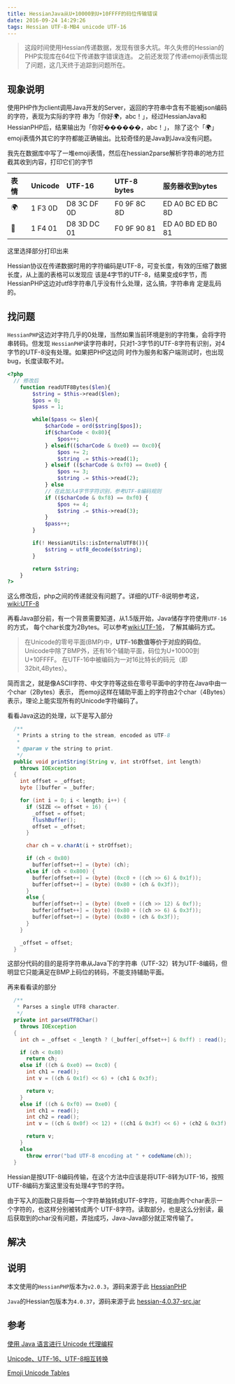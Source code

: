 ```yaml
---
title: HessianJava从U+10000到U+10FFFF的码位传输错误
date: 2016-09-24 14:29:26
tags: Hessian UTF-8-MB4 unicode UTF-16
---
```


> 这段时间使用Hessian传递数据，发现有很多大坑。年久失修的Hessian的PHP实现库在64位下传递数字错误连连。
> 之前还发现了传递emoji表情出现了问题，这几天终于追踪到问题所在。


## 现象说明

使用PHP作为client调用Java开发的Server，返回的字符串中含有不能被json编码的字符，表现为实际的字符
串为「你好🌍，abc！」，经过HessianJava和HessianPHP后，结果输出为「你好������，abc！」，
除了这个「🌍」emoji表情外其它的字符都能正确输出。比较奇怪的是Java到Java没有问题。

我先在数据库中写了一堆emoji表情，然后在hessian2parse解析字符串的地方拦截其收到内容，打印它们的字节

|表情|Unicode|UTF-16|UTF-8 bytes|服务器收到bytes
|:-|:-|:-|:-|:-
|🌍|1 F3 0D|D8 3C DF 0D|F0 9F 8C 8D|ED A0 BC ED BC 8D
|🐁|1 F4 01|D8 3D DC 01|F0 9F 90 81|ED A0 BD ED B0 81

这里选择部分打印出来

Hessian协议在传递数据时用的字符编码是UTF-8，可变长度，有效的压缩了数据长度，从上面的表格可以发现应
该是4字节的UTF-8，结果变成6字节，而HessianPHP这边对utf8字符串几乎没有什么处理，这么搞，字符串肯
定是乱码的。


## 找问题

`HessianPHP`这边对字符几乎的0处理，当然如果当前环境是别的字符集，会将字符串转码。但发现
`HessianPHP`读字符串时，只对1-3字节的UTF-8字符有识别，对4字节的UTF-8没有处理。如果把PHP这边同
时作为服务和客户端测试时，也出现bug，长度读取不对。

```php
<?php
  // 修改后
    function readUTF8Bytes($len){
        $string = $this->read($len);
        $pos = 0;
        $pass = 1;

        while($pass <= $len){
            $charCode = ord($string[$pos]);
            if($charCode < 0x80){
                $pos++;
            } elseif(($charCode & 0xe0) == 0xc0){
                $pos += 2;
                $string .= $this->read(1);
            } elseif (($charCode & 0xf0) == 0xe0) {
                $pos += 3;
                $string .= $this->read(2);
            } else
            // 在此加入4字节字符识别，参考UTF-8编码规则
            if (($charCode & 0xf8) == 0xf0) {
                $pos += 4;
                $string .= $this->read(3);
            }
            $pass++;
        }

        if(! HessianUtils::isInternalUTF8()){
            $string = utf8_decode($string);
        }

        return $string;
    }
?>
```

这么修改后，php之间的传递就没有问题了。详细的UTF-8说明参考这，
[wiki:UTF-8](https://zh.wikipedia.org/wiki/UTF-8)



再看Java部分前，有一个背景需要知道，从1.5版开始，Java储存字符使用`UTF-16`的方式，
每个char长度为2Bytes。可以参考[wiki:UTF-16](https://zh.wikipedia.org/wiki/UTF-16)，
了解其编码方式。


> 在Unicode的零号平面(BMP)中，**UTF-16数值等价于对应的码位**。
> Unicode中除了BMP外，还有16个辅助平面，码位为U+10000到U+10FFFF。
> 在UTF-16中被编码为一对16比特长的码元（即32bit,4Bytes）。

简而言之，就是像ASCII字符、中文字符等这些在零号平面中的字符在Java中由一个char（2Bytes）表示，
而emoji这样在辅助平面上的字符由2个char（4Bytes）表示，理论上能实现所有的Unicode字符编码了。


看看Java这边的处理，以下是写入部分
```java
  /**
   * Prints a string to the stream, encoded as UTF-8
   *
   * @param v the string to print.
   */
  public void printString(String v, int strOffset, int length)
    throws IOException
  {
    int offset = _offset;
    byte []buffer = _buffer;

    for (int i = 0; i < length; i++) {
      if (SIZE <= offset + 16) {
        _offset = offset;
        flushBuffer();
        offset = _offset;
      }

      char ch = v.charAt(i + strOffset);

      if (ch < 0x80)
        buffer[offset++] = (byte) (ch);
      else if (ch < 0x800) {
        buffer[offset++] = (byte) (0xc0 + ((ch >> 6) & 0x1f));
        buffer[offset++] = (byte) (0x80 + (ch & 0x3f));
      }
      else {
        buffer[offset++] = (byte) (0xe0 + ((ch >> 12) & 0xf));
        buffer[offset++] = (byte) (0x80 + ((ch >> 6) & 0x3f));
        buffer[offset++] = (byte) (0x80 + (ch & 0x3f));
      }
    }

    _offset = offset;
  }
```

这部分代码的目的是将字符串从Java下的字符串（UTF-32）转为UTF-8编码，但明显它只能满足在BMP上码位的转码，不能支持辅助平面。

再来看看读的部分
```java
  /**
   * Parses a single UTF8 character.
   */
  private int parseUTF8Char()
    throws IOException
  {
    int ch = _offset < _length ? (_buffer[_offset++] & 0xff) : read();

    if (ch < 0x80)
      return ch;
    else if ((ch & 0xe0) == 0xc0) {
      int ch1 = read();
      int v = ((ch & 0x1f) << 6) + (ch1 & 0x3f);

      return v;
    }
    else if ((ch & 0xf0) == 0xe0) {
      int ch1 = read();
      int ch2 = read();
      int v = ((ch & 0x0f) << 12) + ((ch1 & 0x3f) << 6) + (ch2 & 0x3f);

      return v;
    }
    else
      throw error("bad UTF-8 encoding at " + codeName(ch));
  }
```
Hessian是按UTF-8编码传输，在这个方法中应该是将UTF-8转为UTF-16，按照UTF-8编码方案这里没有处理4字节的字符。

由于写入的函数只是将每一个字符单独转成UTF-8字符，可能由两个char表示一个字符的，也这样分别被转成两个
UTF-8字符。读取部分，也是这么分别读，最后获取到的char没有问题，弄拙成巧，Java-Java部分就正常传输了。

## 解决


## 说明
本文使用的`HessianPHP`版本为`v2.0.3`，源码来源于此
[HessianPHP](https://code.google.com/archive/p/hessianphp/downloads)

`Java`的Hessian包版本为`4.0.37`，源码来源于此
[hessian-4.0.37-src.jar](http://hessian.caucho.com/download/hessian-4.0.37-src.jar)


## 参考

[使用 Java 语言进行 Unicode 代理编程](https://www.ibm.com/developerworks/cn/java/j-unicode/)

[Unicode、UTF-16、UTF-8相互转换](https://cytle.github.io/2016/10/12/unicode%E3%80%81UTF-16%E3%80%81UTF-8%E7%9B%B8%E4%BA%92%E8%BD%AC%E6%8D%A2/)

[Emoji Unicode Tables](http://apps.timwhitlock.info/emoji/tables/unicode)

